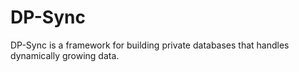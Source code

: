 # DP-Sync
DP-Sync is a framework for building private databases that handles dynamically growing data.

